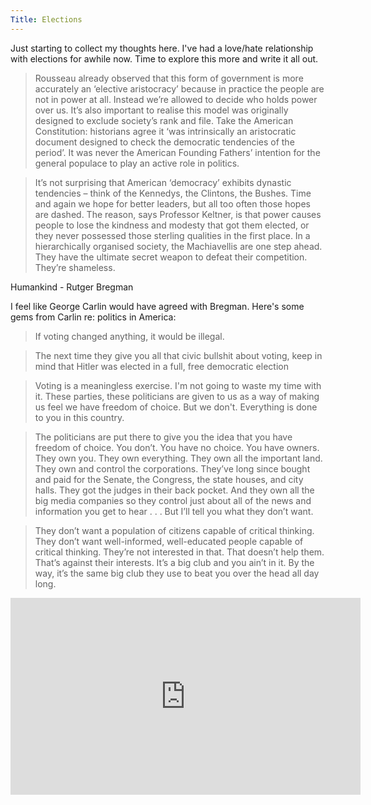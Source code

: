```yaml
---
Title: Elections
---
```


Just starting to collect my thoughts here. I've had a love/hate relationship with elections for awhile now. Time to explore this more and write it all out.

> Rousseau already observed that this form of government is more accurately an ‘elective aristocracy’ because in practice the people are not in power at all. Instead we’re allowed to decide who holds power over us. It’s also important to realise this model was originally designed to exclude society’s rank and file. Take the American Constitution: historians agree it ‘was intrinsically an aristocratic document designed to check the democratic tendencies of the period’. It was never the American Founding Fathers’ intention for the general populace to play an active role in politics.

> It’s not surprising that American ‘democracy’ exhibits dynastic tendencies – think of the Kennedys, the Clintons, the Bushes. Time and again we hope for better leaders, but all too often those hopes are dashed. The reason, says Professor Keltner, is that power causes people to lose the kindness and modesty that got them elected, or they never possessed those sterling qualities in the first place. In a hierarchically organised society, the Machiavellis are one step ahead. They have the ultimate secret weapon to defeat their competition. They’re shameless.

Humankind - Rutger Bregman

I feel like George Carlin would have agreed with Bregman. Here's some gems from Carlin re: politics in America:

> If voting changed anything, it would be illegal.

> The next time they give you all that civic bullshit about voting, keep in mind that Hitler was elected in a full, free democratic election

> Voting is a meaningless exercise. I'm not going to waste my time with it. These parties, these politicians are given to us as a way of making us feel we have freedom of choice. But we don't. Everything is done to you in this country.

> The politicians are put there to give you the idea that you have freedom of choice. You don’t. You have no choice. You have owners. They own you. They own everything. They own all the important land. They own and control the corporations. They’ve long since bought and paid for the Senate, the Congress, the state houses, and city halls. They got the judges in their back pocket. And they own all the big media companies so they control just about all of the news and information you get to hear . . . But I’ll tell you what they don’t want.

> They don’t want a population of citizens capable of critical thinking. They don’t want well-informed, well-educated people capable of critical thinking. They’re not interested in that. That doesn’t help them. That’s against their interests. It’s a big club and you ain’t in it. By the way, it’s the same big club they use to beat you over the head all day long.

<iframe width="560" height="315" src="https://www.youtube.com/embed/KLODGhEyLvk" title="YouTube video player" frameborder="0" allow="accelerometer; autoplay; clipboard-write; encrypted-media; gyroscope; picture-in-picture" allowfullscreen></iframe>